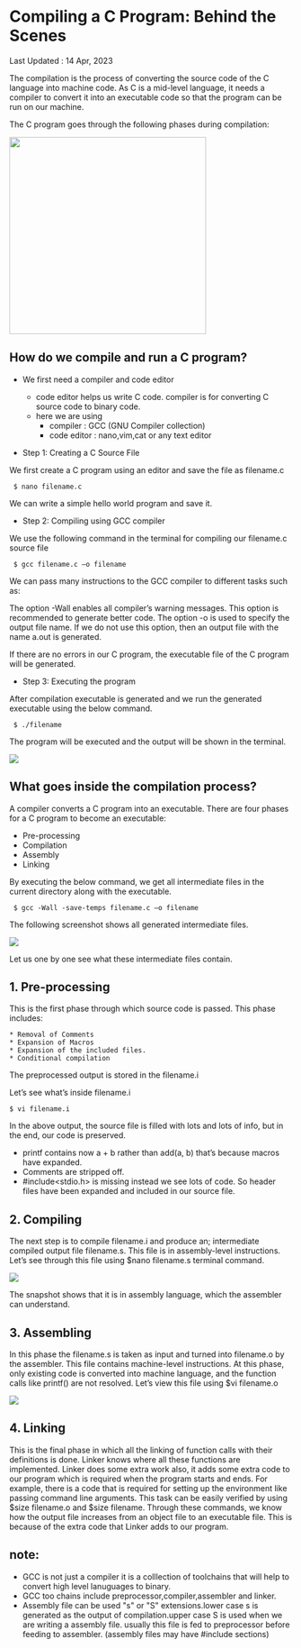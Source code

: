 
# Compiling a C Program: Behind the Scenes
Last Updated : 14 Apr, 2023

The compilation is the process of converting the source code of the C language into machine code. As C is a mid-level language, it needs a compiler to convert it into an executable code so that the program can be run on our machine.

The C program goes through the following phases during compilation:

<img src="https://media.geeksforgeeks.org/wp-content/uploads/20230404112946/Compilation-Process-in-C.png" height="350">


## How do we compile and run a C program?

* We first need a compiler and code editor
    * code editor helps us write C code. compiler is for converting C source code to binary code.
    * here we are using
        * compiler : GCC (GNU Compiler collection) 
        * code editor : nano,vim,cat or any text editor

* Step 1: Creating a C Source File

We first create a C program using an editor and save the file as filename.c

```console
 $ nano filename.c
```
We can write a simple hello world program and save it.
* Step 2: Compiling using GCC compiler

We use the following command in the terminal for compiling our filename.c source file

```console
 $ gcc filename.c –o filename
```
We can pass many instructions to the GCC compiler to different tasks such as:

The option -Wall enables all compiler’s warning messages. This option is recommended to generate better code. 
The option -o is used to specify the output file name. If we do not use this option, then an output file with the name a.out is generated.

If there are no errors in our C program, the executable file of the C program will be generated.
* Step 3: Executing the program

After compilation executable is generated and we run the generated executable using the below command.

```console
 $ ./filename
```
The program will be executed and the output will be shown in the terminal.

<img src="https://media.geeksforgeeks.org/wp-content/uploads/20230406112620/c-source-file-compliled-and-executed.webp">

## What goes inside the compilation process?

A compiler converts a C program into an executable. There are four phases for a C program to become an executable: 

   * Pre-processing
   * Compilation
   * Assembly
   * Linking

By executing the below command, we get all intermediate files in the current directory along with the executable.

```console
 $ gcc -Wall -save-temps filename.c –o filename 
```
The following screenshot shows all generated intermediate files.

<img src="https://media.geeksforgeeks.org/wp-content/uploads/20230406112742/c-compilation-intermediate-files.webp">

Let us one by one see what these intermediate files contain.
## 1. Pre-processing

This is the first phase through which source code is passed. This phase includes:

    * Removal of Comments
    * Expansion of Macros
    * Expansion of the included files.
    * Conditional compilation

The preprocessed output is stored in the filename.i

Let’s see what’s inside filename.i 
```console
$ vi filename.i 
```
In the above output, the source file is filled with lots and lots of info, but in the end, our code is preserved. 

* printf contains now a + b rather than add(a, b) that’s because macros have expanded.
* Comments are stripped off.
* #include<stdio.h> is missing instead we see lots of code. So header files have been expanded and included in our source file.
## 2. Compiling

The next step is to compile filename.i and produce an; intermediate compiled output file filename.s. This file is in assembly-level instructions. Let’s see through this file using $nano filename.s  terminal command.

<img src="https://media.geeksforgeeks.org/wp-content/uploads/20230406112833/c-compilation-assembly-code.webp">

The snapshot shows that it is in assembly language, which the assembler can understand.

## 3. Assembling

In this phase the filename.s is taken as input and turned into filename.o by the assembler. This file contains machine-level instructions. At this phase, only existing code is converted into machine language, and the function calls like printf() are not resolved. Let’s view this file using 
$vi filename.o 

<img src="https://media.geeksforgeeks.org/wp-content/uploads/20230406112945/c-compilation-binary-file_1.webp">

## 4. Linking

This is the final phase in which all the linking of function calls with their definitions is done. Linker knows where all these functions are implemented. Linker does some extra work also, it adds some extra code to our program which is required when the program starts and ends. For example, there is a code that is required for setting up the environment like passing command line arguments. This task can be easily verified by using $size filename.o and $size filename. Through these commands, we know how the output file increases from an object file to an executable file. This is because of the extra code that Linker adds to our program. 


## note:
- GCC is not just a compiler it is a colllection of toolchains that will help to convert high level lanuguages to binary.
- GCC too chains include preprocessor,compiler,assembler and linker.
- Assembly file can be used "s" or "S" extensions.lower case s is generated as the output of compilation.upper case S is used when we are writing a assembly file. usually this file is fed to preprocessor before feeding to assembler. (assembly files may have #include sections)